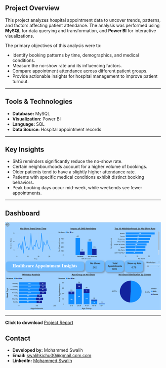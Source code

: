 ## Project Overview
This project analyzes hospital appointment data to uncover trends, patterns, and factors affecting patient attendance. The analysis was performed using **MySQL** for data querying and transformation, and **Power BI** for interactive visualizations.

The primary objectives of this analysis were to:

* Identify booking patterns by time, demographics, and medical conditions.
* Measure the no-show rate and its influencing factors.
* Compare appointment attendance across different patient groups.
* Provide actionable insights for hospital management to improve patient turnout.

---

## Tools & Technologies

* **Database:** MySQL
* **Visualization:** Power BI
* **Language:** SQL
* **Data Source:** Hospital appointment records

---

## Key Insights

* SMS reminders significantly reduce the no-show rate.
* Certain neighbourhoods account for a higher volume of bookings.
* Older patients tend to have a slightly higher attendance rate.
* Patients with specific medical conditions exhibit distinct booking behaviors.
* Peak booking days occur mid-week, while weekends see fewer appointments.

---

## Dashboard
![Power BI Dashboard](images/Dashboard.png)

---

**Click to download** [Project Report](Healthecare_insights.pdf)

## Contact

* **Developed by:** Mohammed Swalih
* **Email:** swalihkichu00@gmail.com.com
* **LinkedIn:** [Mohammed Swalih](https://www.linkedin.com/in/mohammed-swalih-977b71219/)
